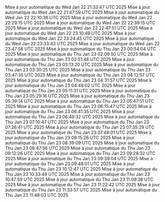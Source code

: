 Mise à jour automatique du Wed Jan 22 21:33:47 UTC 2025
Mise à jour automatique du Wed Jan 22 21:47:59 UTC 2025
Mise à jour automatique du Wed Jan 22 22:10:36 UTC 2025
Mise à jour automatique du Wed Jan 22 22:29:15 UTC 2025
Mise à jour automatique du Wed Jan 22 22:39:15 UTC 2025
Mise à jour automatique du Wed Jan 22 22:47:51 UTC 2025
Mise à jour automatique du Wed Jan 22 23:10:49 UTC 2025
Mise à jour automatique du Wed Jan 22 23:24:45 UTC 2025
Mise à jour automatique du Wed Jan 22 23:33:43 UTC 2025
Mise à jour automatique du Wed Jan 22 23:47:58 UTC 2025
Mise à jour automatique du Thu Jan 23 00:54:04 UTC 2025
Mise à jour automatique du Thu Jan 23 02:09:50 UTC 2025
Mise à jour automatique du Thu Jan 23 02:51:48 UTC 2025
Mise à jour automatique du Thu Jan 23 03:13:20 UTC 2025
Mise à jour automatique du Thu Jan 23 03:30:25 UTC 2025
Mise à jour automatique du Thu Jan 23 03:47:35 UTC 2025
Mise à jour automatique du Thu Jan 23 04:13:57 UTC 2025
Mise à jour automatique du Thu Jan 23 04:31:57 UTC 2025
Mise à jour automatique du Thu Jan 23 04:48:02 UTC 2025
Mise à jour automatique du Thu Jan 23 05:11:31 UTC 2025
Mise à jour automatique du Thu Jan 23 05:29:16 UTC 2025
Mise à jour automatique du Thu Jan 23 05:39:14 UTC 2025
Mise à jour automatique du Thu Jan 23 05:47:51 UTC 2025
Mise à jour automatique du Thu Jan 23 06:15:47 UTC 2025
Mise à jour automatique du Thu Jan 23 06:41:35 UTC 2025
Mise à jour automatique du Thu Jan 23 06:49:32 UTC 2025
Mise à jour automatique du Thu Jan 23 07:10:47 UTC 2025
Mise à jour automatique du Thu Jan 23 07:26:41 UTC 2025
Mise à jour automatique du Thu Jan 23 07:35:29 UTC 2025
Mise à jour automatique du Thu Jan 23 07:48:01 UTC 2025
Mise à jour automatique du Thu Jan 23 08:15:26 UTC 2025
Mise à jour automatique du Thu Jan 23 08:39:09 UTC 2025
Mise à jour automatique du Thu Jan 23 08:47:56 UTC 2025
Mise à jour automatique du Thu Jan 23 09:12:26 UTC 2025
Mise à jour automatique du Thu Jan 23 09:28:32 UTC 2025
Mise à jour automatique du Thu Jan 23 09:39:04 UTC 2025
Mise à jour automatique du Thu Jan 23 09:48:01 UTC 2025
Mise à jour automatique du Thu Jan 23 10:12:47 UTC 2025
Mise à jour automatique du Thu Jan 23 10:33:49 UTC 2025
Mise à jour automatique du Thu Jan 23 10:47:59 UTC 2025
Mise à jour automatique du Thu Jan 23 11:09:38 UTC 2025
Mise à jour automatique du Thu Jan 23 11:22:42 UTC 2025
Mise à jour automatique du Thu Jan 23 11:33:57 UTC 2025
Mise à jour automatique du Thu Jan 23 11:48:03 UTC 2025
